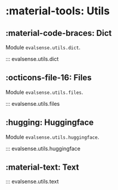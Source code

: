 # :material-tools: Utils

## :material-code-braces: Dict

Module `evalsense.utils.dict`.

::: evalsense.utils.dict

## :octicons-file-16: Files

Module `evalsense.utils.files`.

::: evalsense.utils.files

## :hugging: Huggingface

Module `evalsense.utils.huggingface`.

::: evalsense.utils.huggingface

## :material-text: Text

::: evalsense.utils.text
